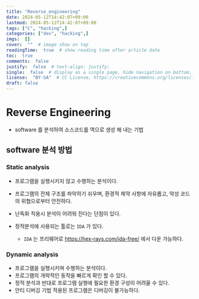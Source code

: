 ```yaml
---
title: "Reverse_engineering"
date: 2024-05-12T14:42:07+09:00
lastmod: 2024-05-12T14:42:07+09:00
tags: ["C", "hacking",]
categories: ["dev", "hacking",]
imgs:  []
cover:  ""  # image show on top
readingTime:  true  # show reading time after article date
toc:  true
comments:  false
justify:  false  # text-align: justify;
single:  false  # display as a single page, hide navigation on bottom, like as about page.
license:  "BY-SA"  # CC License, https://creativecommons.org/licenses/?lang=ko
draft: false
---
```


# Reverse Engineering

- software 를 분석하여 소스코드를 역으로 생성 해 내는 기법

## software 분석 방법
### Static analysis
- 프로그램을 실행시키지 않고 수행하는 분석이다.
- 프로그램의 전체 구조를 파악하기 쉬우며, 환경적 제약 사항에 자유롭고, 악성 코드의 위협으로부터 안전하다.
- 난독화 적용시 분석이 어려워 진다는 단점이 있다.

- 정적분석에 사용되는 툴로는 `IDA` 가 있다.
  - `IDA` 는 프리웨어로 https://hex-rays.com/ida-free/ 에서 다운 가능하다.
### Dynamic analysis
- 프로그램을 실행시키며 수행하는 분석이다.
- 프로그램의 개략적인 동작을 빠르게 확인 할 수 있다.
- 정적 분석과 반대로 프로그램 실행에 필요한 환경 구성이 어려울 수 있다.
- 안티 디버깅 기법 적용된 프로그램은 디버깅이 불가능하다.